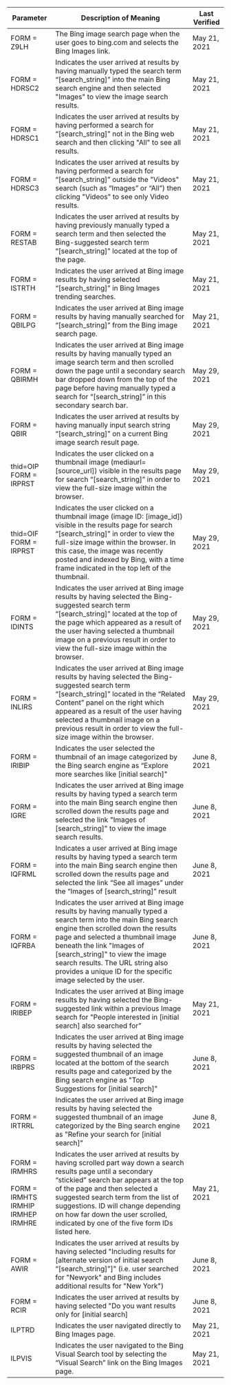 |Parameter|Description of Meaning|Last Verified|
|---------|----------------------|---------------|
|FORM = Z9LH|The Bing image search page when the user goes to bing.com and selects the Bing Images link.|May 21, 2021|
|FORM = HDRSC2|Indicates the user arrived at results by having manually typed the search term “[search_string]” into the main Bing search engine and then selected "Images" to view the image search results.|May 21, 2021|
|FORM = HDRSC1|Indicates the user arrived at results by having performed a search for “[search_string]” not in the Bing web search and then clicking "All" to see all results.|May 21, 2021|
|FORM = HDRSC3|Indicates the user arrived at results by having performed a search for “[search_string]” outside the "Videos" search (such as “Images” or “All”) then clicking "Videos" to see only Video results.|May 21, 2021|
|FORM = RESTAB|Indicates the user arrived at results by having previously manually typed a search term and then selected the Bing-suggested search term “[search_string]” located at the top of the page.|May 21, 2021|
|FORM = ISTRTH|Indicates the user arrived at Bing image results by having selected “[search_string]” in Bing Images trending searches.|May 21, 2021
|FORM  = QBILPG|Indicates the user arrived at Bing image results by having manually searched for “[search_string]” from the Bing image search page.|May 21, 2021
|FORM = QBIRMH|Indicates the user arrived at Bing image results by having manually typed an image search term and then scrolled down the page until a secondary search bar dropped down from the top of the page before having manually typed a search for “[search_string]” in this secondary search bar.|May 29, 2021
|FORM = QBIR|Indicates the user arrived at results by having manually input search string “[search_string]” on a current Bing image search result page.|May 29, 2021
|thid=OIP FORM = IRPRST|Indicates the user clicked on a thumbnail image (mediaurl=[source_url]) visible in the results page for search “[search_string]” in order to view the full-size image within the browser.|May 29, 2021|
|thid=OIF FORM = IRPRST|Indicates the user clicked on a thumbnail image (image ID: [image_id]) visible in the results page for search “[search_string]” in order to view the full-size image within the browser. In this case, the image was recently posted and indexed by Bing, with a time frame indicated in the top left of the thumbnail.|May 29, 2021|
|FORM = IDINTS|Indicates the user arrived at Bing image results by having selected the Bing-suggested search term “[search_string]” located at the top of the page which appeared as a result of the user having selected a thumbnail image on a previous result in order to view the full-size image within the browser.|May 29, 2021
|FORM = INLIRS|Indicates the user arrived at Bing image results by having selected the Bing-suggested search term “[search_string]” located in the “Related Content” panel on the right which appeared as a result of the user having selected a thumbnail image on a previous result in order to view the full-size image within the browser.|May 29, 2021|
|FORM = IRIBIP|Indicates the user selected the thumbnail of an image categorized by the Bing search engine as “Explore more searches like [initial search]"|June 8, 2021|
|FORM  = IGRE|Indicates the user arrived at Bing image results by having typed a search term into the main Bing search engine then scrolled down the results page and selected the link "Images of [search_string]" to view the image search results.|June 8, 2021|
|FORM = IQFRML|Indicates a user arrived at Bing image results by having typed a search term into the main Bing search engine then scrolled down the results page and selected the link “See all images” under the “Images of [search_string]” result|June 8, 2021|
|FORM = IQFRBA|Indicates the user arrived at Bing image results by having manually typed a search term into the main Bing search engine then scrolled down the results page and selected a thumbnail image beneath the link "Images of [search_string]" to view the image search results. The URL string also provides a unique ID for the specific image selected by the user.|June 8, 2021|
|FORM = IRIBEP|Indicates the user arrived at Bing image results by having selected the Bing-suggested link within a previous Image search for "People interested in [initial search] also searched for”|May 21, 2021|
|FORM = IRBPRS|Indicates the user arrived at Bing image results by having selected the suggested thumbnail of an image located at the bottom of the search results page and categorized by the Bing search engine as "Top Suggestions for [initial search]"|June 8, 2021|
|FORM = IRTRRL|Indicates the user arrived at Bing image results by having selected the suggested thumbnail of an image categorized by the Bing search engine as "Refine your search for [initial search]"|June 8, 2021|
|FORM = IRMHRS <br/> <br/>FORM = IRMHTS <br/> IRMHIP <br/> IRMHEP <br/> IRMHRE |Indicates the user arrived at results by having scrolled part way down a search results page until a secondary “stickied” search bar appears at the top of the page and then selected a suggested search term from the list of suggestions. ID will change depending on how far down the user scrolled, indicated by one of the five form IDs listed here.|May 21, 2021|
|FORM = AWIR|Indicates the user arrived at results by having selected "Including results for [alternate version of initial search “[search_string]”]" (i.e. user searched for "Newyork" and Bing includes additional results for "New York")|June 8, 2021|
|FORM = RCIR|Indicates the user arrived at results by having selected "Do you want results only for [initial search]|June 8, 2021
|ILPTRD|Indicates the user navigated directly to Bing Images page.|May 21, 2021|
|ILPVIS|Indicates the user navigated to the Bing Visual Search tool by selecting the “Visual Search” link on the Bing Images page.|May 21, 2021|





